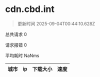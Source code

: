 
  # cdn.cbd.int

  > 更新时间 2025-09-04T00:44:10.628Z
  
  总共请求 0

  请求报错 0

  平均耗时 NaNms

|城市|ip|下载大小|速度|
|-----|----------|---|---|

  